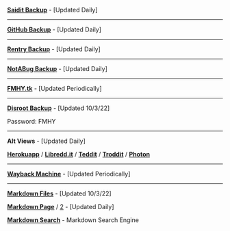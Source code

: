 **[Saidit Backup](https://saidit.net/s/freemediaheckyeah/wiki/index)** - [Updated Daily]

***

**[GitHub Backup](https://github.com/nbats/FMHY/wiki/FREEMEDIAHECKYEAH)** - [Updated Daily]

***

**[Rentry Backup](https://rentry.co/FMHY)** - [Updated Daily]

***

**[NotABug Backup](https://notabug.org/nbatman/freemediaheckyeah/wiki/_pages)** - [Updated Daily]

***

**[FMHY.tk](https://fmhy.tk/)** - [Updated Periodically]

***

**[Disroot Backup](https://bin.disroot.org/?2ebd611c6074c5ca#4ipG2HtcYpcnrpaNg9fqipW4Qj5fwPRPzNTqb7JSGHm9)** - [Updated 10/3/22]

Password: FMHY

***

**Alt Views** - [Updated Daily]

**[Herokuapp](https://fmhy.herokuapp.com/)** / **[Libredd.it](https://libredd.it/r/FREEMEDIAHECKYEAH/wiki)** / **[Teddit](https://teddit.net/r/FREEMEDIAHECKYEAH/wiki)** / **[Troddit](https://www.troddit.com/r/FREEMEDIAHECKYEAH/wiki)** / **[Photon](https://photon-reddit.com/r/freemediaheckyeah/wiki/index)**

***

**[Wayback Machine](https://web.archive.org/web/20211218000000*/https://www.reddit.com/r/FREEMEDIAHECKYEAH/)** - [Updated Periodically]

***

**[Markdown Files](https://mega.nz/file/LnBRiazJ#IGP1K2L3iC0RzIBiktICQWdvqWXkY2b1QiNhwZ7TyZg)** - [Updated 10/3/22]

**[Markdown Page](https://raw.githubusercontent.com/nbats/FMHYedit/main/single-page)** / [2](https://gist.githubusercontent.com/taskylizard/5ba73bf97dccf159316edcf4c6520856/raw/7fc80147fd453b5c0838c009382bc86f9a86abfc/fmhy.md) - [Updated Daily]

**[Markdown Search](https://github.com/Rust1667/a-FMHY-search-engine)** - Markdown Search Engine
